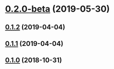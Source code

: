 # [0.2.0-beta](https://github.com/LCGroupIT/angular-recaptcha3/compare/v0.1.2...v0.2.0-beta) (2019-05-30)



## [0.1.2](https://github.com/LCGroupIT/angular-recaptcha3/compare/v0.1.1...v0.1.2) (2019-04-04)



## [0.1.1](https://github.com/LCGroupIT/angular-recaptcha3/compare/v0.1.0...v0.1.1) (2019-04-04)



## [0.1.0](https://github.com/LCGroupIT/angular-recaptcha3/compare/v0.1.0...v0.1.1) (2018-10-31)
